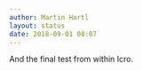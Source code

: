 ```yaml
---
author: Martin Hartl
layout: status
date: 2018-09-01 08:07
---
```

And the final test from within Icro.